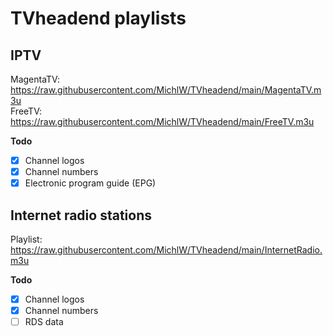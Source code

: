 # TVheadend playlists

## IPTV
MagentaTV: https://raw.githubusercontent.com/MichlW/TVheadend/main/MagentaTV.m3u  
FreeTV: https://raw.githubusercontent.com/MichlW/TVheadend/main/FreeTV.m3u

**Todo**
- [x] Channel logos
- [x] Channel numbers
- [x] Electronic program guide (EPG)

## Internet radio stations
Playlist: https://raw.githubusercontent.com/MichlW/TVheadend/main/InternetRadio.m3u

**Todo**
- [x] Channel logos
- [x] Channel numbers
- [ ] RDS data
